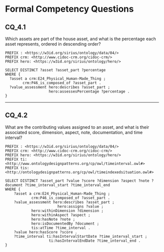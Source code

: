 # Formal Competency Questions
## CQ_4.1
Which assets are part of the house asset, and what is the percentage each asset represents, ordered in descending order?

```SPARQL
PREFIX : <https://w3id.org/sirius/ontology/data/04/>
PREFIX crm: <http://www.cidoc-crm.org/cidoc-crm/>
PREFIX hero: <https://w3id.org/sirius/ontology/hero/>

SELECT DISTINCT ?asset ?asset_part ?percentage
WHERE {
  ?asset a crm:E24_Physical_Human-Made_Thing ;
        crm:P46_is_composed_of ?asset_part .
  ?value_assessment hero:describes ?asset_part ;
                    hero:assessesPercentage ?percentage .
}
```

***

## CQ_4.2
What are the contributing values assigned to an asset, and what is their associated score, dimension, aspect, note, documentation, and time interval?

```SPARQL
PREFIX : <https://w3id.org/sirius/ontology/data/04/>
PREFIX crm: <http://www.cidoc-crm.org/cidoc-crm/>
PREFIX hero: <https://w3id.org/sirius/ontology/hero/>
PREFIX ti: <http://www.ontologydesignpatterns.org/cp/owl/timeinterval.owl#>
PREFIX tis: <http://ontologydesignpatterns.org/cp/owl/timeindexedsituation.owl#>

SELECT DISTINCT ?asset_part ?value ?score ?dimension ?aspect ?note ?document ?time_interval_start ?time_interval_end
WHERE {
    ?asset a crm:E24_Physical_Human-Made_Thing ;
            crm:P46_is_composed_of ?asset_part .
    ?value_assessment hero:describes ?asset_part ;
                        hero:assigns ?value ;
            hero:withinDimension ?dimension ;
            hero:withinAspect ?aspect ;
            hero:hasNote ?note ;
            hero:isDocumentedBy ?document ;
            tis:atTime ?time_interval .
    ?value hero:hasScore ?score .
    ?time_interval ti:hasIntervalStartDate ?time_interval_start ;
                    ti:hasIntervalEndDate ?time_interval_end .
}
```
